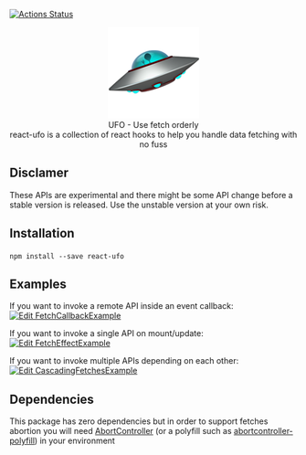 [![Actions Status](https://github.com/marcellomontemagno/react-ufo/workflows/CI/badge.svg)](https://github.com/marcellomontemagno/react-ufo/actions)

<p align="center">
  <img alt="ufo" src='ufo.png'/>
  <br/>
  UFO - Use fetch orderly
  <br/>
  react-ufo is a collection of react hooks to help you handle data fetching with no fuss
</p>

## Disclamer

These APIs are experimental and there might be some API change before a stable version is released.
Use the unstable version at your own risk.

## Installation

`npm install --save react-ufo`

## Examples

If you want to invoke a remote API inside an event callback: [![Edit FetchCallbackExample](https://codesandbox.io/static/img/play-codesandbox.svg)](https://codesandbox.io/s/fetchcallbackexample-bezg7?fontsize=14&hidenavigation=1&theme=dark)

If you want to invoke a single API on mount/update: [![Edit FetchEffectExample](https://codesandbox.io/static/img/play-codesandbox.svg)](https://codesandbox.io/s/fetcheffectexample-hnnp8?fontsize=14&hidenavigation=1&theme=dark)

If you want to invoke multiple APIs depending on each other: [![Edit CascadingFetchesExample](https://codesandbox.io/static/img/play-codesandbox.svg)](https://codesandbox.io/s/ancient-frost-n9oyk?fontsize=14&hidenavigation=1&theme=dark)

## Dependencies

This package has zero dependencies but in order to support fetches abortion you will need  <a href="https://developer.mozilla.org/en-US/docs/Web/API/AbortController" target="_blank">AbortController</a> (or a polyfill such as <a href="https://www.npmjs.com/package/abortcontroller-polyfill" target="_blank">abortcontroller-polyfill</a>) in your environment
